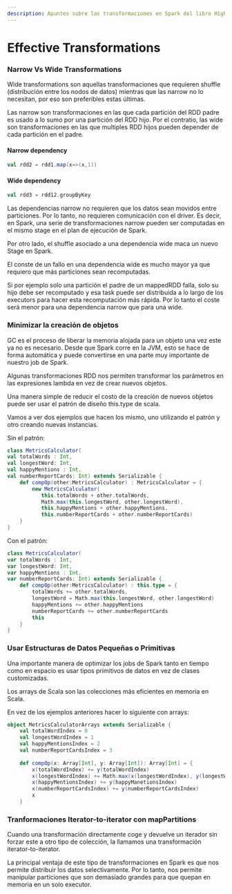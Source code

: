 ```yaml
---
description: Apuntes sobre las transformaciones en Spark del libro High Performance Spark
---
```


# Effective Transformations

### Narrow Vs Wide Transformations

Wide transformations son aquellas transformaciones que requieren shuffle (distribución entre los nodos de datos) mientras que las narrow no lo necesitan, por eso son preferibles estas últimas.

&#x20;Las narrow son transformaciones en las que cada partición del RDD padre es usado a lo sumo por una partición del RDD hijo. Por el contratio, las wide son transformaciones en las que multiples RDD hijos pueden depender de cada partición en el padre.

#### Narrow dependency

```scala
val rdd2 = rdd1.map(x=>(x,1))
```

#### Wide dependency

```scala
val rdd3 = rdd12.groupByKey
```

Las dependencias narrow no requieren que los datos sean movidos entre particiones. Por lo tanto, no requieren comunicación con el driver. Es decir, en Spark, una serie de transformaciones narrow pueden ser computadas en el mismo stage en el plan de ejecución de Spark.

Por otro lado, el shuffle asociado a una dependencia wide maca un nuevo Stage en Spark.

El conste de un fallo en una dependencia wide es mucho mayor ya que requiero que más particiones sean recomputadas.

Si por ejemplo solo una partición el padre de un mappedRDD falla, solo su hijo debe ser recomputado y esa task puede ser distribuida a lo largo de los executors para hacer esta recomputación más rápida. Por lo tanto el coste será menor para una dependencia narrow que para una wide.

### Minimizar la creación de objetos

GC es el proceso de liberar la memoria alojada para un objeto una vez este ya no es necesario. Desde que Spark corre en la JVM, esto se hace de forma automática y puede convertirse en una parte muy importante de nuestro job de Spark.

Algunas transformaciones RDD nos permiten transformar los parámetros en las expresiones lambda en vez de crear nuevos objetos.

Una manera simple de reducir el costo de la creación de nuevos objetos puede ser usar el patrón de diseño this.type de scala.

Vamos a ver dos ejemplos que hacen los mismo, uno utilizando el patrón y otro creando nuevas instancias.

Sin el patrón:

```scala
class MetricsCalculator(
val totalWords : Int,
val longestWord: Int,
val happyMentions : Int,
val numberReportCards: Int) extends Serializable {
    def compOp(other:MetricsCalculator) : MetricsCalculator = {
        new MetricsCalculator(
           this.totalWords + other.totalWords,
           Math.max(this.longestWord, other.longestWord),
           this.happyMentions + other.happyMentions,
           this.numberReportCards + other.numberReportCards)
    }
}
```

Con el patrón:

```scala
class MetricsCalculator(
var totalWords : Int,
var longestWord: Int,
var happyMentions : Int,
var numberReportCards: Int) extends Serializable {
    def compOp(other:MetricsCalculator) : this.type = {
        totalWords += other.totalWords,
        longestWord = Math.max(this.longestWord, other.longestWord)
        happyMentions += other.happyMentions
        numberReportCards += other.numberReportCards
        this
    }
}
```

### Usar Estructuras de Datos Pequeñas o Primitivas

Una importante manera de optimizar los jobs de Spark tanto en tiempo como en espacio es usar tipos primitivos de datos en vez de clases customizadas.

Los arrays de Scala son las colecciones más eficientes en memoria en Scala.

En vez de los ejemplos anteriores hacer lo siguiente con arrays:

```scala
object MetricsCalculatorArrays extends Serializable {
    val totalWordIndex = 0
    val longestWordIndex = 1
    val happyMentionsIndex = 2
    val numberReportCardsIndex = 3
    
    def compOp(x: Array[Int], y: Array[Int]): Array[Int] = {
        x(totalWordIndex) += y(totalWordIndex)
        x(longestWordIndex) += Math.max(x(longestWordIndex), y(longestWordIndex))
        x(happyMentionsIndex) += y(happyManetionsIndex)
        x(numberReportCardsIndex) += y(numberReportCardsIndex)
        x
    }
```

### Tranformaciones Iterator-to-iterator con mapPartitions

Cuando una transformación directamente coge y devuelve un iterador sin forzar este a otro tipo de colección, la llamamos una transformación iterator-to-iterator.

La principal ventaja de este tipo de transformaciones en Spark es que nos permite distribuir los datos selectivamente. Por lo tanto, nos permite manipular particiones que son demasiado grandes para que quepan en memoria en un solo executor.

